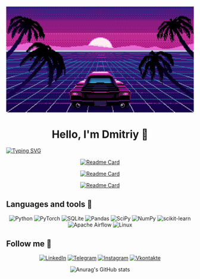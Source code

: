 ![Header](https://github.com/ditengm/ditengm/blob/main/assets/OrneryJitteryHorsechestnutleafminer-size_restricted.gif?raw=true)

<div align="center">

# Hello, I'm Dmitriy 👋

</div>


[![Typing SVG](https://readme-typing-svg.herokuapp.com?font=Montserrat&size=40&pause=1000&color=FFFFFF&width=650&height=80&lines=Data+Scientist+%5C+Data+Analyst+%F0%9F%94%A5)](https://git.io/typing-svg)


<div align="center">

[![Readme Card](https://github-readme-stats.vercel.app/api/pin/?username=ditengm&repo=KarpovCourses&theme=midnight-purple)](https://github.com/ditengm/KarpovCourses)

[![Readme Card](https://github-readme-stats.vercel.app/api/pin/?username=ditengm&repo=HackatonNanosemantics&theme=midnight-purple)](https://github.com/ditengm/HackatonNanosemantics)

[![Readme Card](https://github-readme-stats.vercel.app/api/pin/?username=ditengm&repo=ResearchPharma&theme=midnight-purple)](https://github.com/ditengm/ResearchPharma)

</div>


## Languages and tools 🔧

<div align="center">

![Python](https://img.shields.io/badge/-Python-0b0038?style=for-the-badge&logo=python&logoColor=3c78a9)
![PyTorch](https://img.shields.io/badge/PyTorch-0b0038?style=for-the-badge&logo=PyTorch&logoColor=d84f35)
![SQLite](https://img.shields.io/badge/sqlite-0b0038?style=for-the-badge&logo=sqlite&logoColor=white)
![Pandas](https://img.shields.io/badge/pandas-0b0038?style=for-the-badge&logo=pandas&logoColor=white)
![SciPy](https://img.shields.io/badge/SciPy-0b0038?style=for-the-badge&logo=scipy&logoColor=%white)
![NumPy](https://img.shields.io/badge/numpy-0b0038?style=for-the-badge&logo=numpy&logoColor=4c74cc)
![scikit-learn](https://img.shields.io/badge/scikit--learn-0b0038?style=for-the-badge&logo=scikit-learn&logoColor=fa9b38)
![Apache Airflow](https://img.shields.io/badge/Apache%20Airflow-0b0038?style=for-the-badge&logo=Apache%20Airflow&logoColor=e4351d)
![Linux](https://img.shields.io/badge/Linux-0b0038?style=for-the-badge&logo=linux&logoColor=white)

</div>

## Follow me 👀

<div align="center">

[![LinkedIn](https://img.shields.io/badge/linkedin-0b0038?style=for-the-badge&logo=linkedin&logoColor=white)](https://www.linkedin.com/in/dmitriysavelko/)
[![Telegram](https://img.shields.io/badge/Telegram-0b0038?style=for-the-badge&logo=telegram&logoColor=white)](https://t.me/ditengm)
[![Instagram](https://img.shields.io/badge/Instagram-0b0038?style=for-the-badge&logo=Instagram&logoColor=#ab46e3)](https://www.instagram.com/ditengm/)
[![Vkontakte](https://img.shields.io/badge/Instagram-0b0038?style=for-the-badge&logo=VK&logoColor=blue)](https://vk.com/dsvlko)

</div>

<div align="center">

![Anurag's GitHub stats](https://github-readme-stats.vercel.app/api?username=ditengm&theme=midnight-purple&show_icons=true)

</div>
